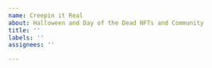 ```yaml
---
name: Creepin it Real
about: Halloween and Day of the Dead NFTs and Community
title: ''
labels: ''
assignees: ''

---
```



